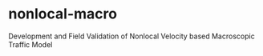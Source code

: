 # nonlocal-macro
Development and Field Validation of Nonlocal Velocity based Macroscopic Traffic Model
